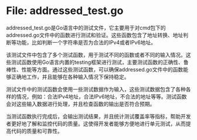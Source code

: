# File: addressed_test.go

addressed_test.go是Go语言中的测试文件，它主要用于对cmd包下的addressed.go文件中的函数进行测试和验证。这些函数包含了地址转换、地址判断等功能，比如判断一个字符串是否为合法的IPv4或者IPv6地址。

该测试文件中包含了多个测试函数，用于测试不同的函数或者不同的输入情况。这些测试函数使用Go语言内置的testing框架进行测试，主要测试函数的正确性、鲁棒性、性能等方面。通过这些测试函数，可以确保addressed.go文件中的函数能够正确地工作，并且能够在各种输入情况下保持稳定。

测试文件中的测试函数会使用一些测试数据作为输入，这些测试数据包含了各种各样的情况，例如：合法IPv4地址，合法IPv6地址，不合法的地址等等。测试函数会对这些输入数据进行处理，并且检查函数的输出是否符合预期。

当测试函数执行完成后，会输出测试结果，并且统计测试覆盖率等指标，帮助开发者更好地了解和监控代码的质量。这使得开发者能够方便地进行单元测试，从而提高代码的质量和可靠性。

